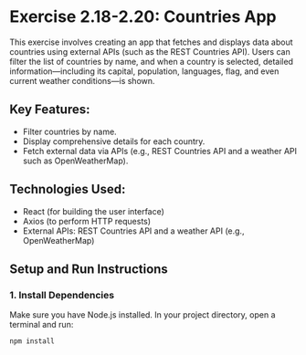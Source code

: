 # Exercise 2.18-2.20: Countries App

This exercise involves creating an app that fetches and displays data about countries using external APIs (such as the REST Countries API). Users can filter the list of countries by name, and when a country is selected, detailed information—including its capital, population, languages, flag, and even current weather conditions—is shown.

## Key Features:
- Filter countries by name.
- Display comprehensive details for each country.
- Fetch external data via APIs (e.g., REST Countries API and a weather API such as OpenWeatherMap).

## Technologies Used:
- React (for building the user interface)
- Axios (to perform HTTP requests)
- External APIs: REST Countries API and a weather API (e.g., OpenWeatherMap)

## Setup and Run Instructions

### 1. Install Dependencies
Make sure you have Node.js installed. In your project directory, open a terminal and run:
```bash
npm install
